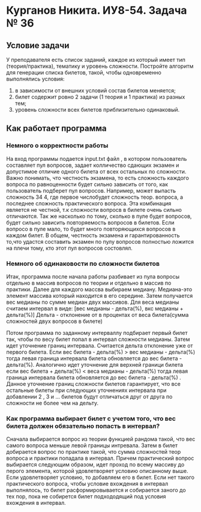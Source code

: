 # Курганов Никита. ИУ8-54. Задача № 36

## Условие задачи
У преподавателя есть список заданий, каждое из который имеет тип (теория/практика), тематику и уровень сложности. Постройте алгоритм для генерации списка билетов, такой, чтобы одновременно выполнялись условия:
1) в зависимости от внешних условий состав билетов меняется;
2) билет содержит ровно 2 задачи (1 теория и 1 практика) из разных тем;
3) уровень сложности всех билетов приблизительно одинаковый.

## Как работает программа

### Немного о корректности работы
На вход программы подается input.txt файл , в котором пользователь составляет пул вопросов, задает колличество сдающих экзамен и допустимое отличие одного билета от всех остальных по сложности. Важно понимать, что честность экзамена, то есть сложность каждого вопроса по равноценности будет сильно зависить от того, как пользователь подберет пул вопросов. Например, может выпасть сложность 34 4,  где первое числобудет сложность теор. вопроса, а последнее сложность практического вопроса. Эта комбинация является не честной, т.к сложности вопросв в билете очень сильно отличаются. Так же насколько по тому, сколько в пуле будет вопросов, будет сильно зависить повторяемость вопросов в билетов. Если вопросо в пуле мало, то будет много повторяющихся вопросов в каждом билет. 
В общем, честность экзамена и гарантированность то,что удастся составить экзамен по пулу вопросов полностью ложится на плечи тому, кто этот пул вопросов состовлял. 

### Немного об одинаковости по сложности билетов
Итак, программа после начала работы разбивает из пула вопросы отдельно в массив вопросов по теории и отдельно в массив по практики.
Далее для каждого массва выбираем медиану. Медиана-это элемент  массива который находится в его середине. Затем получается вес медианы по сумме медиан двух массивов. Для веса медианы считаем интервал в виде:
[вес медианы - дельта(%), вкс медианы + дельта(%)]
Дельта - отклонение от в процентах от веса билета(сумма сложностей двух вопросов в билете)

Потом программа по заданному интерваллу подбирает первый билет  так, чтобы по весу билет попал в интервал сложности медианы. 
Затем идет уточнение границ интервала. Считается дельта отклонение уже от первого билета. Если вес билета - дельта(%) > вес медианы - дельта(%) тогда левая граница интервала билета обновляется до вес билета - дельта(%). Аналогично идет уточнение для верхней граници билета если вес билета + дельта(%) < веса медианы - дельта(%) тогда левая граница интервала билета обновляется до вес билета - дельта(%) . Данное уточнение границ сложности билетов гарантирует, что все остальные билеты при следующих уточнениях интервала при добавлении 2 , 3 и ... билетов будут отличаться друг от друга по сложности не более чем на дельту.

### Как программа выбирает билет с учетом того, что вес билета должен обязательно попасть в интервал? 
Сначала выбирается вопрос из теории функцией рандома такой, что вес самого вопроса меньше левой границы интревала. Затем в билет добирается вопрос по практике такой, что сумма сложностей теор вопроса и практики попадала в интервал. Причем практический вопрос выбирается следующим образом, идет проход по всему массиву до перого элемента, которой удовлетворяет условию описанному выше. Если удовлетворяет условию, то добавляем его в билет.
Если нет такого практического вопроса, чтобы условие вхождения в интервал выполнялось, то билет расформировывается и собирается заного до тех пор, пока не собирется билет подхододящий под условия вхождения в интервал.



